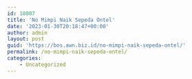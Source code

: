```yaml
---
id: 18007
title: 'No Mimpi Naik Sepeda Ontel'
date: '2023-01-30T20:18:47+00:00'
author: admin
layout: post
guid: 'https://bos.awn.biz.id/no-mimpi-naik-sepeda-ontel/'
permalink: /no-mimpi-naik-sepeda-ontel/
categories:
    - Uncategorized
---
```


